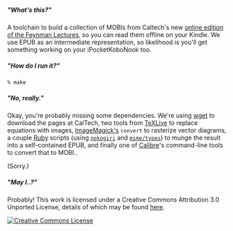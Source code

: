 ##### "What's this?"

A toolchain to build a collection of MOBIs from Caltech's new [online edition
of the Feynman Lectures](http://www.feynmanlectures.caltech.edu/), so you can
read them offline on your Kindle. We use EPUB as an intermediate
representation, so likelihood is you'll get something working on your
iPocketKoboNook too.

##### "How do I run it?"

    % make

##### "No, really."

Okay, you're probably missing some dependencies. We're using
[wget](https://www.gnu.org/software/wget/) to download the pages at CalTech,
two tools from [TeXLive](https://www.tug.org/texlive/) to replace equations
with images, [ImageMagick's](http://www.imagemagick.org/script/index.php) 
`convert` to rasterize vector diagrams, a couple [Ruby](https://www.ruby-lang.org/en/)
scripts (using [`nokogiri`](http://nokogiri.org/) and [`mime/types`](http://mime-types.rubyforge.org/))
to munge the result into a self-contained EPUB, and finally one of
[Calibre](http://calibre-ebook.com/)'s command-line tools to convert that to
MOBI..

(Sorry.)

##### "May I..?"

Probably! This work is licensed under a Creative Commons
Attribution 3.0 Unported License, details of which may be found
[here](http://creativecommons.org/licenses/by/3.0/).

<a rel="license" href="http://creativecommons.org/licenses/by/3.0/"><img alt="Creative Commons License" style="border-width:0" src="http://i.creativecommons.org/l/by/3.0/88x31.png" /></a>

